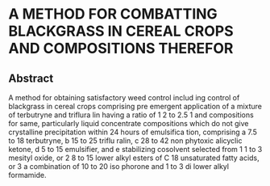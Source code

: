 # A METHOD FOR COMBATTING BLACKGRASS IN CEREAL CROPS AND COMPOSITIONS THEREFOR

## Abstract
A method for obtaining satisfactory weed control includ ing control of blackgrass in cereal crops comprising pre emergent application of a mixture of terbutryne and triflura lin having a ratio of 1 2 to 2.5 1 and compositions for same, particularly liquid concentrate compositions which do not give crystalline precipitation within 24 hours of emulsifica tion, comprising a 7.5 to 18 terbutryne, b 15 to 25 triflu ralin, c 28 to 42 non phytoxic alicyclic ketone, d 5 to 15 emulsifier, and e stabilizing cosolvent selected from 1 1 to 3 mesityl oxide, or 2 8 to 15 lower alkyl esters of C 18 unsaturated fatty acids, or 3 a combination of 10 to 20 iso phorone and 1 to 3 di lower alkyl formamide.